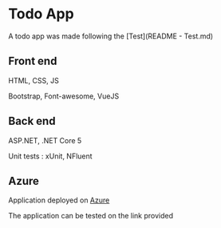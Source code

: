 # Todo App
A todo app was made following the [Test](README - Test.md)

## Front end
HTML, CSS, JS

Bootstrap, Font-awesome, VueJS

## Back end
ASP.NET, .NET Core 5

Unit tests : xUnit, NFluent

## Azure
Application deployed on [Azure](https://webapp-todo.azurewebsites.net/)

The application can be tested on the link provided